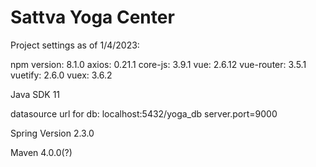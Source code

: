 # Sattva Yoga Center

Project settings as of 1/4/2023:

npm version: 8.1.0
axios: 0.21.1
core-js: 3.9.1
vue: 2.6.12
vue-router: 3.5.1
vuetify: 2.6.0
vuex: 3.6.2

Java SDK 11

datasource url for db: localhost:5432/yoga_db
server.port=9000

Spring Version 2.3.0

Maven 4.0.0(?)
